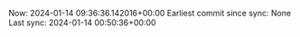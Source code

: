 Now: 2024-01-14 09:36:36.142016+00:00 Earliest commit since sync: None Last sync: 2024-01-14 00:50:36+00:00
